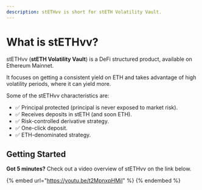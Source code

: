 ```yaml
---
description: stETHvv is short for stETH Volatility Vault.
---
```


# What is stETHvv?

stETHvv (**stETH Volatility Vault**) is a DeFi structured product, available on Ethereum Mainnet.&#x20;

It focuses on getting a consistent yield on ETH and takes advantage of high volatility periods, where it can yield more.

Some of the stETHvv characteristics are:

* ✅ Principal protected (principal is never exposed to market risk).
* ✅ Receives deposits in stETH (and soon ETH).
* ✅ Risk-controlled derivative strategy.
* ✅ One-click deposit.
* ✅ ETH-denominated strategy.

## Getting Started

**Got 5 minutes?** Check out a video overview of stETHvv on the link below.

{% embed url="https://youtu.be/t2MpnxpHMiI" %}
&#x20;
{% endembed %}

